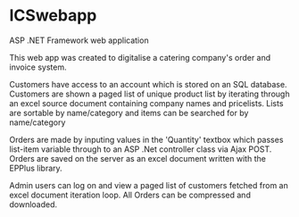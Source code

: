 # ICSwebapp
ASP .NET Framework web application

This web app was created to digitalise a catering company's order and invoice system.

Customers have access to an account which is stored on an SQL database.
Customers are shown a paged list of unique product list by iterating through an excel source document containing company names and pricelists.
Lists are sortable by name/category and items can be searched for by name/category

Orders are made by inputing values in the 'Quantity' textbox which passes list-item variable through to 
an ASP .Net controller class via Ajax POST.
Orders are saved on the server as an excel document written with the EPPlus library.

Admin users can log on and view a paged list of customers fetched from an excel document iteration loop.
All Orders can be compressed and downloaded.
